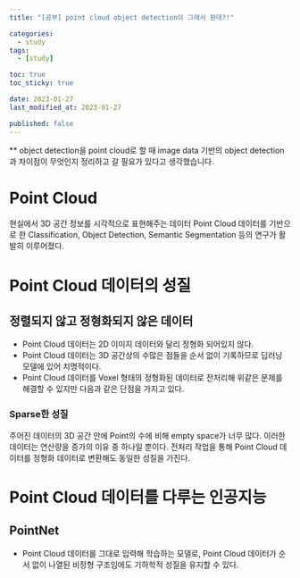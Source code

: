 ```yaml
---
title: "[공부] point cloud object detection이 그래서 뭔데?!"

categories:
  - study
tags:
  - [study]

toc: true
toc_sticky: true

date: 2023-01-27
last_modified_at: 2023-01-27

published: false
---
```


** object detection을 point cloud로 할 때 image data 기반의 object detection과 차이점이 무엇인지 정리하고 갈 필요가 있다고 생각했습니다.

# Point Cloud

현실에서 3D 공간 정보를 시각적으로 표현해주는 데이터
   Point Cloud 데이터를 기반으로 한 Classification, Object Detection, Semantic Segmentation 등의 연구가 활발히 이루어졌다.

# Point Cloud 데이터의 성질

## 정렬되지 않고 정형화되지 않은 데이터

* Point Cloud 데이터는 2D 이미지 데이터와 달리 정형화 되어있지 않다.
* Point Cloud 데이터는 3D 공간상의 수많은 점들을 순서 없이 기록하므로 딥러닝 모델에 있어 치명적이다.
* Point Cloud 데이터를 Voxel 형태의 정형화된 데이터로 전처리해 위같은 문제를 해결할 수 있지만 다음과 같은 단점을 가지고 있다.

### Sparse한 성질

주어진 데이터의 3D 공간 안에 Point의 수에 비해 empty space가 너무 많다.
   이러한 데이터는 연산량을 증가의 이유 중 하나일 뿐이다.
   전처리 작업을 통해 Point Cloud 데이터를 정형화 데이터로 변환해도 동일한 성질을 가진다.

# Point Cloud 데이터를 다루는 인공지능

## PointNet

* Point Cloud 데이터를 그대로 입력해 학습하는 모델로, Point Cloud 데이터가 순서 없이 나열된 비정형 구조임에도 기하학적 성질을 유지할 수 있다.